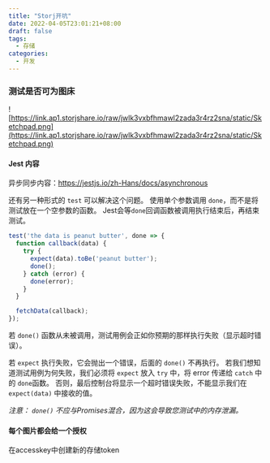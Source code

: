 ```yaml
---
title: "Storj开坑"
date: 2022-04-05T23:01:21+08:00
draft: false
tags:
  - 存储
categories:
  - 开发
---
```


### 测试是否可为图床



![https://link.ap1.storjshare.io/raw/jwlk3vxbfhmawl2zada3r4rz2sna/static/Sketchpad.png](https://link.ap1.storjshare.io/raw/jwlk3vxbfhmawl2zada3r4rz2sna/static/Sketchpad.png)

#### Jest 内容

异步同步内容：https://jestjs.io/zh-Hans/docs/asynchronous

还有另一种形式的 `test` 可以解决这个问题。 使用单个参数调用 `done`，而不是将测试放在一个空参数的函数。 Jest会等`done`回调函数被调用执行结束后，再结束测试。

```js
test('the data is peanut butter', done => {
  function callback(data) {
    try {
      expect(data).toBe('peanut butter');
      done();
    } catch (error) {
      done(error);
    }
  }

  fetchData(callback);
});
```



若 `done()` 函数从未被调用，测试用例会正如你预期的那样执行失败（显示超时错误）。

若 `expect` 执行失败，它会抛出一个错误，后面的 `done()` 不再执行。 若我们想知道测试用例为何失败，我们必须将 `expect` 放入 `try` 中，将 error 传递给 `catch` 中的 `done`函数。 否则，最后控制台将显示一个超时错误失败，不能显示我们在 `expect(data)` 中接收的值。

*注意： `done()` 不应与Promises混合，因为这会导致您测试中的内存泄漏。*

#### 每个图片都会给一个授权

在accesskey中创建新的存储token



